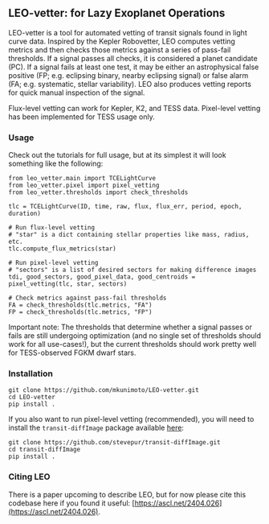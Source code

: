 ## LEO-vetter: for Lazy Exoplanet Operations ##

LEO-vetter is a tool for automated vetting of transit signals found in light curve data. Inspired by the Kepler Robovetter, LEO computes vetting metrics and then checks those metrics against a series of pass-fail thresholds. If a signal passes all checks, it is considered a planet candidate (PC). If a signal fails at least one test, it may be either an astrophysical false positive (FP; e.g. eclipsing binary, nearby eclipsing signal) or false alarm (FA; e.g. systematic, stellar variability). LEO also produces vetting reports for quick manual inspection of the signal.

Flux-level vetting can work for Kepler, K2, and TESS data. Pixel-level vetting has been implemented for TESS usage only.

### Usage ###

Check out the tutorials for full usage, but at its simplest it will look something like the following:

```
from leo_vetter.main import TCELightCurve
from leo_vetter.pixel import pixel_vetting
from leo_vetter.thresholds import check_thresholds

tlc = TCELightCurve(ID, time, raw, flux, flux_err, period, epoch, duration)

# Run flux-level vetting
# "star" is a dict containing stellar properties like mass, radius, etc.
tlc.compute_flux_metrics(star)

# Run pixel-level vetting
# "sectors" is a list of desired sectors for making difference images
tdi, good_sectors, good_pixel_data, good_centroids = pixel_vetting(tlc, star, sectors)

# Check metrics against pass-fail thresholds
FA = check_thresholds(tlc.metrics, "FA")
FP = check_thresholds(tlc.metrics, "FP")
```

Important note: The thresholds that determine whether a signal passes or fails are still undergoing optimization (and no single set of thresholds should work for all use-cases!), but the current thresholds should work pretty well for TESS-observed FGKM dwarf stars.

### Installation ###

```
git clone https://github.com/mkunimoto/LEO-vetter.git
cd LEO-vetter
pip install .
```

If you also want to run pixel-level vetting (recommended), you will need to install the `transit-diffImage` package available [here](https://github.com/stevepur/transit-diffImage):

```
git clone https://github.com/stevepur/transit-diffImage.git
cd transit-diffImage
pip install .
```

### Citing LEO ###

There is a paper upcoming to describe LEO, but for now please cite this codebase here if you found it useful: [https://ascl.net/2404.026](https://ascl.net/2404.026).
